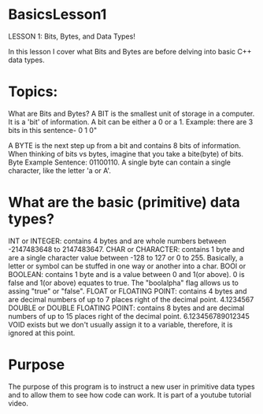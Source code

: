 # BasicsLesson1
LESSON 1: Bits, Bytes, and Data Types! 

In this lesson I cover what Bits and Bytes are before
delving into basic C++ data types.

# Topics:
What are Bits and Bytes?
A BIT is the smallest unit of storage in a computer.
It is a 'bit' of information. A bit can be either a
0 or a 1. Example: there are 3 bits in this sentence- 0 1 0"

A BYTE is the next step up from a bit and contains 8
bits of information. When thinking of bits vs bytes,
imagine that you take a bite(byte) of bits.
Byte Example Sentence: 01100110. 
A single byte can contain a single character, like
the letter 'a or A'.

# What are the basic (primitive) data types?
INT or INTEGER: contains 4 bytes and are whole numbers between
-2147483648 to 2147483647.
CHAR or CHARACTER: contains 1 byte and are a single character
value between -128 to 127 or 0 to 255. Basically, a letter or 
symbol can be stuffed in one way or another into a char.
BOOl or BOOLEAN: contains 1 byte and is a value between 0 and 1(or above).
0 is false and 1(or above) equates to true. The "boolalpha" flag allows
us to assing "true" or "false". 
FLOAT or FLOATING POINT: contains 4 bytes and are decimal numbers
of up to 7 places right of the decimal point. 4.1234567
DOUBLE or DOUBLE FLOATING POINT: contains 8 bytes and are decimal numbers
of up to 15 places right of the decimal point. 6.123456789012345
VOID exists but we don't usually assign it to a variable, therefore, it
is ignored at this point.

# Purpose
The purpose of this program is to instruct a new user
in primitive data types and to allow them to see how code
can work. It is part of a youtube tutorial video. 

